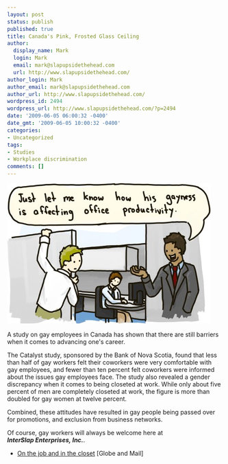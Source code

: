 ```yaml
---
layout: post
status: publish
published: true
title: Canada's Pink, Frosted Glass Ceiling
author:
  display_name: Mark
  login: Mark
  email: mark@slapupsidethehead.com
  url: http://www.slapupsidethehead.com/
author_login: Mark
author_email: mark@slapupsidethehead.com
author_url: http://www.slapupsidethehead.com/
wordpress_id: 2494
wordpress_url: http://www.slapupsidethehead.com/?p=2494
date: '2009-06-05 06:00:32 -0400'
date_gmt: '2009-06-05 10:00:32 -0400'
categories:
- Uncategorized
tags:
- Studies
- Workplace discrimination
comments: []
---
```

![Hand it in with your TPS report.](/wp-content/media/2009/06/gay-coworker.jpg "Hand it in with your TPS report.")

A study on gay employees in Canada has shown that there are still barriers when it comes to advancing one's career.

The Catalyst study, sponsored by the Bank of Nova Scotia, found that less than half of gay workers felt their coworkers were very comfortable with gay employees, and fewer than ten percent felt coworkers were informed about the issues gay employees face. The study also revealed a gender discrepancy when it comes to being closeted at work. While only about five percent of men are completely closeted at work, the figure is more than doubled for gay women at twelve percent.

Combined, these attitudes have resulted in gay people being passed over for promotions, and exclusion from business networks.

Of course, gay workers will always be welcome here at **_InterSlap&nbsp;Enterprises,&nbsp;Inc._**.

- [On the job and in the closet](http://www.theglobeandmail.com/report-on-business/managing/on-the-job-and-in-the-closet/article1167005/) [Globe and Mail]

